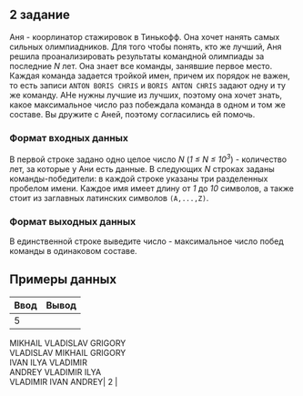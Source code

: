 ## 2 задание
Аня - коорлинатор стажировок в Тинькофф. Она хочет нанять самых сильных олимпиадников. Для того чтобы понять, кто же лучший, Аня решила проанализировать результаты командной олимпиады за последние *N* лет. Она знает все команды, занявшие первое место. Каждая команда задается тройкой имен, причем их порядок не важен, то есть записи `ANTON BORIS CHRIS` и `BORIS ANTON CHRIS` задают одну и ту же команду.
АНе нужны лучшие из лучших, поэтому она хочет знать, какое максимальное число раз побеждала команда в одном и том же составе. Вы дружите с Аней, поэтому согласились ей помочь.

### Формат входных данных
В первой строке задано одно целое число *N* (*1 &le; N &le; 10<sup>3</sup>*) - количество лет, за которые у Ани есть данные.
В следующих *N* строках заданы команды-победители: в каждой строке указаны три разделенных пробелом имени. Каждое имя имеет длину от *1* до *10* символов, а также стоит из заглавных латинских символов `(A,...,Z)`.

### Формат выходных данных 
В единственной строке выведите число - максимальное число побед команды в одинаковом составе.

## Примеры данных 
| Ввод | Вывод |
| ---- | ----- |
| 5  
MIKHAIL VLADISLAV GRIGORY  
VLADISLAV MIKHAIL GRIGORY  
IVAN ILYA VLADIMIR  
ANDREY VLADIMIR ILYA  
VLADIMIR IVAN ANDREY| 2 |
